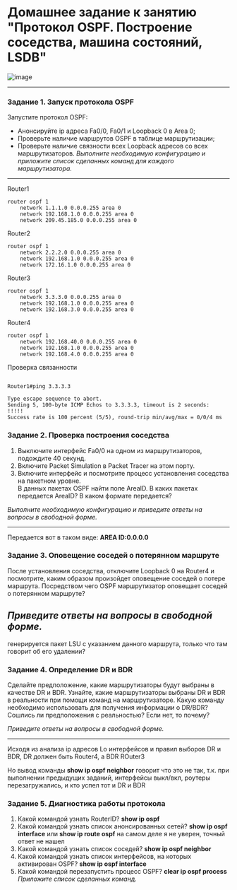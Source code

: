 # Домашнее задание к занятию "Протокол OSPF. Построение соседства, машина состояний, LSDB"

![image](https://user-images.githubusercontent.com/85602495/149903430-5ec488cc-9e2e-4633-b60a-9ddd3e693877.png)

------

### Задание 1. Запуск протокола OSPF 

Запустите протокол OSPF:  
 - Анонсируйте ip адреса Fa0/0, Fa0/1 и Loopback 0 в Area 0;
 - Проверьте наличие маршрутов OSPF в таблице маршрутизации;
 - Проверьте наличие связности всех Loopback адресов со всех маршрутизаторов.
*Выполните необходимую конфигурацию и приложите список сделанных команд для каждого маршрутизатора.*
------

Router1
```
router ospf 1
    network 1.1.1.0 0.0.0.255 area 0
    network 192.168.1.0 0.0.0.255 area 0
    network 209.45.185.0 0.0.0.255 area 0
```
Router2
```
router ospf 1
    network 2.2.2.0 0.0.0.255 area 0
    network 192.168.1.0 0.0.0.255 area 0
    network 172.16.1.0 0.0.0.255 area 0
```
Router3
```
router ospf 1
    network 3.3.3.0 0.0.0.255 area 0
    network 192.168.1.0 0.0.0.255 area 0
    network 192.168.3.0 0.0.0.255 area 0
```
Router4
```
router ospf 1
    network 192.168.40.0 0.0.0.255 area 0
    network 192.168.1.0 0.0.0.255 area 0
    network 192.168.4.0 0.0.0.255 area 0
```
Проверка связанности
```

Router1#ping 3.3.3.3

Type escape sequence to abort.
Sending 5, 100-byte ICMP Echos to 3.3.3.3, timeout is 2 seconds:
!!!!!
Success rate is 100 percent (5/5), round-trip min/avg/max = 0/0/4 ms
```


### Задание 2. Проверка построения соседства

1. Выключите интерфейс Fa0/0 на одном из маршрутизаторов, подождите 40 секунд.  
2. Включите Packet Simulation в Packet Tracer на этом порту.  
3. Включите интерфейс и посмотрите процесс установления соседства на пакетном уровне.  
В данных пакетах OSPF найти поле AreaID. В каких пакетах передается AreaID? В каком формате передается?

*Выполните необходимую конфигурацию и приведите ответы на вопросы в свободной форме.*

------

Передается вот в таком виде: **AREA ID:0.0.0.0**


### Задание 3. Оповещение соседей о потерянном маршруте

После установления соседства, отключите Loopback 0 на Router4 и посмотрите, каким образом произойдет оповещение соседей о потере маршрута. Посредством чего OSPF маршрутизатор
оповещает соседей о потерянном маршруте?

*Приведите ответы на вопросы в свободной форме.*
------
генерируется пакет LSU с указанием данного маршрута, только что там говорит об его удалении?

### Задание 4. Определение DR и BDR

Сделайте предположение, какие маршрутизаторы будут выбраны в качестве DR и BDR.  Узнайте, какие маршрутизаторы выбраны DR и BDR в реальности при помощи команд на маршрутизаторе. 
Какую команду необходимо использовать для получения информации о DR/BDR? Сошлись ли предположения с реальностью? Если нет, то почему?

*Приведите ответы на вопросы в свободной форме.*

------

Исходя из анализа ip адресов Lo интерфейсов и правил выборов DR и BDR, DR должен быть Router4, а BDR ROuter3

Но вывод команды **show ip ospf neighbor** говорит что это не так, т.к. при выполнении предыдущих заданий, интерфейсы выкл/вкл, роутеры перезагружались, и кто успел тот и DR и BDR


### Задание 5. Диагностика работы протокола

1. Какой командой узнать RouterID?
**show ip ospf**
2. Какой командой узнать список анонсированных сетей?
**show ip ospf interface** или **show ip route ospf** на самом деле я не уверен, точный ответ не нашел
3. Какой командой узнать список соседей?
**show ip ospf neighbor**
4. Какой командой узнать список интерфейсов, на которых активирован OSPF?
**show ip ospf interface**
5. Какой командой перезапустить процесс OSPF?
**clear ip ospf process**
*Приложите список сделанных команд.* 

